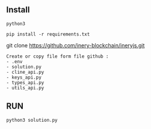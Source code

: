 ## Install
~~~
python3
~~~
~~~
pip install -r requirements.txt
~~~
git clone https://github.com/inery-blockchain/ineryjs.git
~~~
Create or copy file form file github :
- .env
- solution.py
- cline_api.py
- keys_api.py
- types_api.py
- utils_api.py
~~~

## RUN
~~~
python3 solution.py
~~~